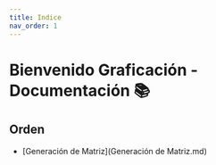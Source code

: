 ```yaml
---
title: Indice
nav_order: 1
---
```


# Bienvenido Graficación -Documentación  📚

## Orden
- [Generación de Matriz](Generación de Matriz.md)
